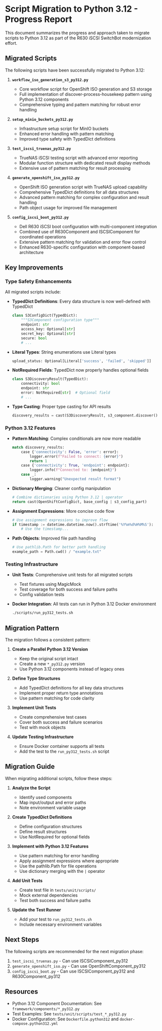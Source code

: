 # Script Migration to Python 3.12 - Progress Report

This document summarizes the progress and approach taken to migrate scripts to Python 3.12 as part of the R630 iSCSI SwitchBot modernization effort.

## Migrated Scripts

The following scripts have been successfully migrated to Python 3.12:

1. **`workflow_iso_generation_s3_py312.py`**
   - Core workflow script for OpenShift ISO generation and S3 storage
   - Full implementation of discover-process-housekeep pattern using Python 3.12 components
   - Comprehensive typing and pattern matching for robust error handling

2. **`setup_minio_buckets_py312.py`**
   - Infrastructure setup script for MinIO buckets
   - Enhanced error handling with pattern matching
   - Improved type safety with TypedDict definitions

3. **`test_iscsi_truenas_py312.py`**
   - TrueNAS iSCSI testing script with advanced error reporting
   - Modular function structure with dedicated result display methods
   - Extensive use of pattern matching for result processing

4. **`generate_openshift_iso_py312.py`**
   - OpenShift ISO generation script with TrueNAS upload capability
   - Comprehensive TypedDict definitions for all data structures
   - Advanced pattern matching for complex configuration and result handling
   - Path object usage for improved file management

5. **`config_iscsi_boot_py312.py`**
   - Dell R630 iSCSI boot configuration with multi-component integration
   - Combined use of R630Component and ISCSIComponent for coordinated operations
   - Extensive pattern matching for validation and error flow control
   - Enhanced R630-specific configuration with component-based architecture

## Key Improvements

### Type Safety Enhancements

All migrated scripts include:

- **TypedDict Definitions**: Every data structure is now well-defined with TypedDict
  ```python
  class S3ConfigDict(TypedDict):
      """S3Component configuration type"""
      endpoint: str
      access_key: Optional[str]
      secret_key: Optional[str]
      secure: bool
      # ...
  ```

- **Literal Types**: String enumerations use Literal types
  ```python
  upload_status: Optional[Literal['success', 'failed', 'skipped']]
  ```

- **NotRequired Fields**: TypedDict now properly handles optional fields
  ```python
  class S3DiscoveryResult(TypedDict):
      connectivity: bool
      endpoint: str
      error: NotRequired[str]  # Optional field
      # ...
  ```

- **Type Casting**: Proper type casting for API results
  ```python
  discovery_results = cast(S3DiscoveryResult, s3_component.discover())
  ```

### Python 3.12 Features

- **Pattern Matching**: Complex conditionals are now more readable
  ```python
  match discovery_results:
      case {'connectivity': False, 'error': error}:
          logger.error(f"Failed to connect: {error}")
          return 1
      case {'connectivity': True, 'endpoint': endpoint}:
          logger.info(f"Connected to: {endpoint}")
      case _:
          logger.warning("Unexpected result format")
  ```

- **Dictionary Merging**: Cleaner config manipulation
  ```python
  # Combine dictionaries using Python 3.12 | operator
  return cast(OpenShiftConfigDict, base_config | s3_config_part)
  ```

- **Assignment Expressions**: More concise code flow
  ```python
  # Use assignment expressions to improve flow
  if timestamp := datetime.datetime.now().strftime('%Y%m%d%H%M%S'):
      # Use the timestamp...
  ```

- **Path Objects**: Improved file path handling
  ```python
  # Use pathlib.Path for better path handling
  example_path = Path.cwd() / "example.txt"
  ```

### Testing Infrastructure

- **Unit Tests**: Comprehensive unit tests for all migrated scripts
  - Test fixtures using MagicMock
  - Test coverage for both success and failure paths
  - Config validation tests

- **Docker Integration**: All tests can run in Python 3.12 Docker environment
  ```bash
  ./scripts/run_py312_tests.sh
  ```

## Migration Pattern

The migration follows a consistent pattern:

1. **Create a Parallel Python 3.12 Version**
   - Keep the original script intact
   - Create a new `*_py312.py` version
   - Use Python 3.12 components instead of legacy ones

2. **Define Type Structures**
   - Add TypedDict definitions for all key data structures
   - Implement proper return type annotations
   - Use pattern matching for code clarity

3. **Implement Unit Tests**
   - Create comprehensive test cases
   - Cover both success and failure scenarios
   - Test with mock objects

4. **Update Testing Infrastructure**
   - Ensure Docker container supports all tests
   - Add the test to the `run_py312_tests.sh` script

## Migration Guide

When migrating additional scripts, follow these steps:

1. **Analyze the Script**
   - Identify used components
   - Map input/output and error paths
   - Note environment variable usage

2. **Create TypedDict Definitions**
   - Define configuration structures
   - Define result structures
   - Use NotRequired for optional fields

3. **Implement with Python 3.12 Features**
   - Use pattern matching for error handling
   - Apply assignment expressions where appropriate
   - Use the pathlib.Path for file operations
   - Use dictionary merging with the `|` operator

4. **Add Unit Tests**
   - Create test file in `tests/unit/scripts/`
   - Mock external dependencies
   - Test both success and failure paths

5. **Update the Test Runner**
   - Add your test to `run_py312_tests.sh`
   - Include necessary environment variables

## Next Steps

The following scripts are recommended for the next migration phase:

1. `test_iscsi_truenas.py` - Can use ISCSIComponent_py312
2. `generate_openshift_iso.py` - Can use OpenShiftComponent_py312
3. `config_iscsi_boot.py` - Can use ISCSIComponent_py312 and R630Component_py312

## Resources

- Python 3.12 Component Documentation: See `framework/components/*_py312.py`
- Test Examples: See `tests/unit/scripts/test_*_py312.py`
- Docker Configuration: See `Dockerfile.python312` and `docker-compose.python312.yml`
